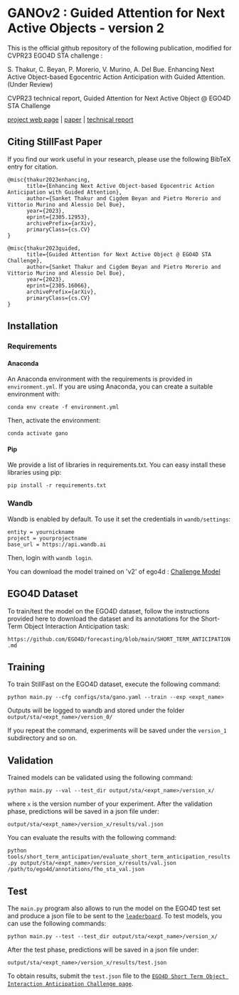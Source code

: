 # GANOv2 : Guided Attention for Next Active Objects - version 2

This is the official github repository of the following publication, modified for CVPR23 EGO4D STA challenge :

S. Thakur, C. Beyan, P. Morerio, V. Murino, A. Del Bue. Enhancing Next Active Object-based Egocentric Action Anticipation with Guided Attention. (Under Review) 

CVPR23 technical report, Guided Attention for Next Active Object @ EGO4D STA Challenge

[project web page](https://sanketsans.github.io/guided-attention-egocentric.html) | [paper](https://arxiv.org/abs/2305.12953) | [technical report](https://arxiv.org/abs/2305.16066)


## Citing StillFast Paper
If you find our work useful in your research, please use the following BibTeX entry for citation.
```
@misc{thakur2023enhancing,
      title={Enhancing Next Active Object-based Egocentric Action Anticipation with Guided Attention}, 
      author={Sanket Thakur and Cigdem Beyan and Pietro Morerio and Vittorio Murino and Alessio Del Bue},
      year={2023},
      eprint={2305.12953},
      archivePrefix={arXiv},
      primaryClass={cs.CV}
}
```

```
@misc{thakur2023guided,
      title={Guided Attention for Next Active Object @ EGO4D STA Challenge}, 
      author={Sanket Thakur and Cigdem Beyan and Pietro Morerio and Vittorio Murino and Alessio Del Bue},
      year={2023},
      eprint={2305.16066},
      archivePrefix={arXiv},
      primaryClass={cs.CV}
}

```

## Installation
### Requirements

#### Anaconda
An Anaconda environment with the requirements is provided in `environment.yml`. If you are using Anaconda, you can create a suitable environment with:

`conda env create -f environment.yml`

Then, activate the environment:

`conda activate gano`

#### Pip
We provide a list of libraries in requirements.txt. You can easy install these libraries using pip:

`pip install -r requirements.txt`

### Wandb
Wandb is enabled by default. To use it set the credentials in `wandb/settings`:

```
entity = yournickname
project = yourprojectname
base_url = https://api.wandb.ai
```
Then, login with `wandb login`.

You can download the model trained on 'v2' of ego4d : [Challenge Model](https://drive.google.com/file/d/1UomhYn3SKnWfoNgH5jjngJ3aywc-kP-c/view?usp=share_link)

## EGO4D Dataset
To train/test the model on the EGO4D dataset, follow the instructions provided here to download the dataset and its annotations for the Short-Term Object Interaction Anticipation task:

`https://github.com/EGO4D/forecasting/blob/main/SHORT_TERM_ANTICIPATION.md`


## Training

To train StillFast on the EGO4D dataset, execute the following command:

`python main.py --cfg configs/sta/gano.yaml --train --exp <expt_name>`

Outputs will be logged to wandb and stored under the folder `output/sta/<expt_name>/version_0/`

If you repeat the command, experiments will be saved under the `version_1` subdirectory and so on.

## Validation
Trained models can be validated using the following command:

`python main.py --val --test_dir output/sta/<expt_name>/version_x/`

where `x` is the version number of your experiment.
After the validation phase, predictions will be saved in a json file under:

`output/sta/<expt_name>/version_x/results/val.json`

You can evaluate the results with the following command:   

`python tools/short_term_anticipation/evaluate_short_term_anticipation_results.py output/sta/<expt_name>/version_x/results/val.json /path/to/ego4d/annotations/fho_sta_val.json`

## Test

The `main.py` program also allows to run the model on the EGO4D test set and produce a json file to be sent to the [`leaderboard`](https://eval.ai/web/challenges/challenge-page/1623/leaderboard/3910). To test models, you can use the following commands:

`python main.py --test --test_dir output/sta/<expt_name>/version_x/`

After the test phase, predictions will be saved in a json file under:

`output/sta/<expt_name>/version_x/results/test.json`

To obtain results, submit the `test.json` file to the [`EGO4D Short Term Object Interaction Anticipation Challenge page`](https://eval.ai/web/challenges/challenge-page/1623/overview).
